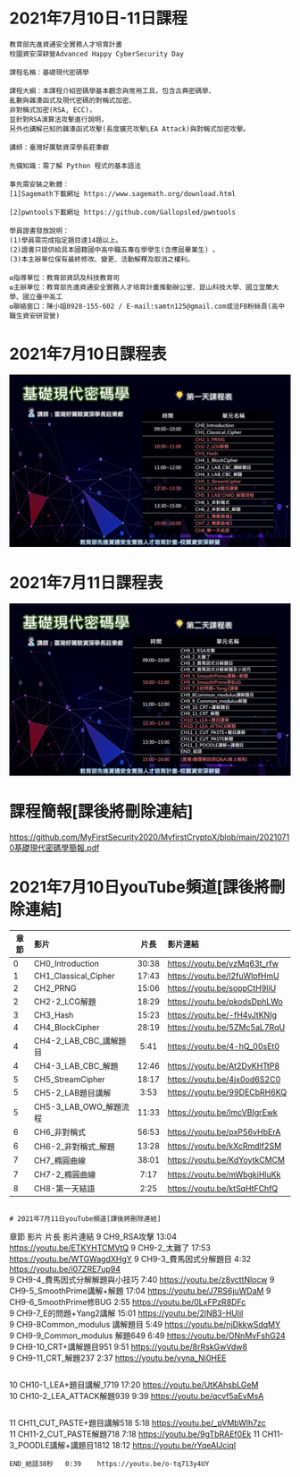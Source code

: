 
# 2021年7月10日-11日課程

```
教育部先進資通安全實務人才培育計畫
校園資安深耕營Advanced Happy CyberSecurity Day

課程名稱：基礎現代密碼學

課程大綱：本課程介紹密碼學基本觀念與常用工具，包含古典密碼學、
亂數與雜湊函式及現代密碼的對稱式加密、
非對稱式加密(RSA, ECC)，
並針對RSA演算法攻擊進行說明，
另外也講解已知的雜湊函式攻擊(長度擴充攻擊LEA Attack)與對稱式加密攻擊。

講師：臺灣好厲駭資深學長莊秉叡

先備知識：需了解 Python 程式的基本語法

事先需安裝之軟體：
[1]Sagemath下載網址 https://www.sagemath.org/download.html
            
[2]pwntools下載網址 https://github.com/Gallopsled/pwntools

學員證書發放說明：
(1)學員需完成指定題目達14題以上。
(2)證書只提供給具本國籍國中高中職五專在學學生(含應屆畢業生) 。
(3)本主辦單位保有最終修改、變更、活動解釋及取消之權利。

✪指導單位：教育部資訊及科技教育司
✪主辦單位：教育部先進資通安全實務人才培育計畫推動辦公室、崑山科技大學、國立宜蘭大學、國立臺中高工
✪聯絡窗口：陳小姐0928-155-602 / E-mail:samtn125@gmail.com或洽FB粉絲頁(高中職生資安研習營)
```

# 2021年7月10日課程表
![0710.jpg](./pic/0710.JPG)

# 2021年7月11日課程表
![0711.jpg](./pic/0711.JPG)

# 課程簡報[課後將刪除連結]

https://github.com/MyFirstSecurity2020/MyfirstCryptoX/blob/main/20210710基礎現代密碼學簡報.pdf

# 2021年7月10日youTube頻道[課後將刪除連結]

|章節|影片|片長|影片連結|
|---|:-----|:----:|:--------------------------|
|0|CH0_Introduction|30:38|https://youtu.be/vzMq63t_rfw |
|1|CH1_Classical_Cipher|17:43|https://youtu.be/l2fuWlpfHmU |
|2|CH2_PRNG|15:06|https://youtu.be/soppCtH9liU |		
|2|CH2-2_LCG解題|18:29|https://youtu.be/pkodsDphLWo |
|3|CH3_Hash|15:23| https://youtu.be/-fH4vJtKNIg  |
|4|CH4_BlockCipher|28:19| https://youtu.be/5ZMc5aL7RqU |
|4|CH4-2_LAB_CBC_講解題目|5:41|https://youtu.be/4-hQ_00sEt0 |			
|4|CH4-3_LAB_CBC_解題|12:46|https://youtu.be/At2DvKHTtP8 |
|5|CH5_StreamCipher|18:17|     https://youtu.be/4jx0od6S2C0	 |	
|5|CH5-2_LAB題目講解|3:53|	https://youtu.be/99DECbRH6KQ |		
|5|CH5-3_LAB_OWO_解題流程|11:33|https://youtu.be/lmcVBIgrEwk |
|6|CH6_非對稱式 | 56:53|	https://youtu.be/pxP56vHbErA	|	
|6|CH6-2_非對稱式_解題| 13:28 |    https://youtu.be/kXcRmdlf2SM |
|7|CH7_橢圓曲線| 38:01| https://youtu.be/KdYoytkCMCM |		
|7|CH7-2_橢圓曲線| 7:17|https://youtu.be/mWbgkiHluKk |
|8| CH8-第一天結語|  2:25 | https://youtu.be/ktSqHtFChfQ |
```   

# 2021年7月11日youTube頻道[課後將刪除連結]
```
章節	         影片	           片長	               影片連結
9	CH9_RSA攻擊	            13:04	https://youtu.be/ETKYHTCMVtQ
9	CH9-2_太難了	           17:53	https://youtu.be/WTGWagdXHgY
9	CH9-3_費馬因式分解題目  	4:32	https://youtu.be/i07ZRE7up94		
9	CH9-4_費馬因式分解解題與小技巧	7:40	https://youtu.be/z8vcttNlocw
9	CH9-5_SmoothPrime講解+解題	17:04	https://youtu.be/J7RS6juWDaM
9	CH9-6_SmoothPrime修BUG	2:55	https://youtu.be/0LxFPzR8DFc		
9	CH9-7_E的問題+Yang2講解	15:01	https://youtu.be/2lNB3-HUliI	
9	CH9-8Common_modulus 講解題目	5:49	https://youtu.be/njDkkwSdqMY		
9	CH9-9_Common_modulus 解題649	6:49	https://youtu.be/ONnMvFshG24		
9	CH9-10_CRT+講解題目951	9:51	https://youtu.be/8rRskGwVdw8			
9	CH9-11_CRT_解題237	2:37	https://youtu.be/vyna_Ni0HEE
```    
```
10	CH10-1_LEA+題目講解_1719	17:20	https://youtu.be/UtKAhsbLGeM		
10	CH10-2_LEA_ATTACK解題939	9:39	https://youtu.be/qcvf5aEvMsA
```    
```
11	CH11_CUT_PASTE+題目講解518	5:18	https://youtu.be/_pVMbWlh7zc		
11	CH11-2_CUT_PASTE解題718	7:18	https://youtu.be/9gTbRAEf0Ek
11	CH11-3_POODLE講解+講題目1812	18:12	https://youtu.be/rYqeAlJciqI
```	
END_結語38秒	0:39	https://youtu.be/o-tq713y4UY
```
